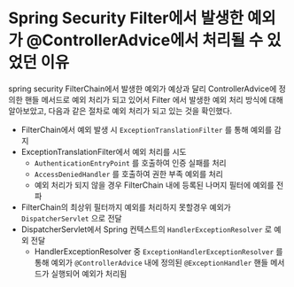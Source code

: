 # Spring Security Filter에서 발생한 예외가 @ControllerAdvice에서 처리될 수 있었던 이유

spring security FilterChain에서 발생한 예외가 예상과 달리 ControllerAdvice에 정의한 핸들 메서드로 예외 처리가 되고 있어서 Filter 에서 발생한 예외 처리 방식에 대해 알아보았고, 다음과 같은 절차로 예외 처리가 되고 있는 것을 확인했다.

- FilterChain에서 예외 발생 시 `ExceptionTranslationFilter` 를 통해 예외를 감지
- ExceptionTranslationFilter에서 예외 처리를 시도
  - `AuthenticationEntryPoint` 를 호출하여 인증 실패를 처리
  - `AccessDeniedHandler` 를 호출하여 권한 부족 예외를 처리
  - 예외 처리가 되지 않을 경우 FilterChain 내에 등록된 나머지 필터에 예외를 전파
- FilterChain의 최상위 필터까지 예외를 처리하지 못할경우 예외가 `DispatcherServlet` 으로 전달
- DispatcherServlet에서 Spring 컨텍스트의 `HandlerExceptionResolver` 로 예외 전달
  - HandlerExceptionResolver 중 `ExceptionHandlerExceptionResolver` 를 통해 예외가 `@ControllerAdvice` 내에 정의된 `@ExceptionHandler` 핸들 메서드가 실행되어 예외가 처리됨
